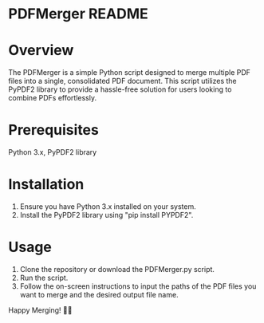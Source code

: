 # PDFMerger README

# Overview
The PDFMerger is a simple Python script designed to merge multiple PDF files into a single, consolidated PDF document. This script utilizes the PyPDF2 library to provide a hassle-free solution for users looking to combine PDFs effortlessly.

# Prerequisites
Python 3.x,
PyPDF2 library

# Installation
1) Ensure you have Python 3.x installed on your system.
2) Install the PyPDF2 library using "pip install PYPDF2".

# Usage
1) Clone the repository or download the PDFMerger.py script.
2) Run the script.
3) Follow the on-screen instructions to input the paths of the PDF files you want to merge and the desired output file name.

Happy Merging! 📄✨

